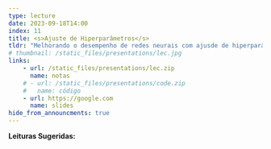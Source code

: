 ```yaml
---
type: lecture
date: 2023-09-18T14:00
index: 11
title: <s>Ajuste de Hiperparâmetros</s>
tldr: "Melhorando o desempenho de redes neurais com ajusde de hiperparâmetros."
# thumbnail: /static_files/presentations/lec.jpg
links: 
    - url: /static_files/presentations/lec.zip
      name: notas
    # - url: /static_files/presentations/code.zip
    #   name: código
    - url: https://google.com
      name: slides
hide_from_announcments: true
---
```

**Leituras Sugeridas:**
